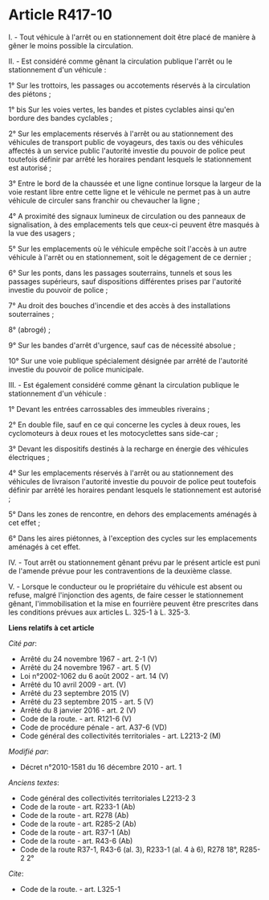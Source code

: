 # Article R417-10

I. - Tout véhicule à l'arrêt ou en stationnement doit être placé de manière à gêner le moins possible la circulation. 

II. - Est considéré comme gênant la circulation publique l'arrêt ou le stationnement d'un véhicule : 

1° Sur les trottoirs, les passages ou accotements réservés à la circulation des piétons ; 

1° bis Sur les voies vertes, les bandes et pistes cyclables ainsi qu'en bordure des bandes cyclables ; 

2° Sur les emplacements réservés à l'arrêt ou au stationnement des véhicules de transport public de voyageurs, des taxis ou
des véhicules affectés à un service public l'autorité investie du pouvoir de police peut toutefois définir par arrêté les
horaires pendant lesquels le stationnement est autorisé ; 

3° Entre le bord de la chaussée et une ligne continue lorsque la largeur de la voie restant libre entre cette ligne et le
véhicule ne permet pas à un autre véhicule de circuler sans franchir ou chevaucher la ligne ; 

4° A proximité des signaux lumineux de circulation ou des panneaux de signalisation, à des emplacements tels que ceux-ci
peuvent être masqués à la vue des usagers ; 

5° Sur les emplacements où le véhicule empêche soit l'accès à un autre véhicule à l'arrêt ou en stationnement, soit le
dégagement de ce dernier ; 

6° Sur les ponts, dans les passages souterrains, tunnels et sous les passages supérieurs, sauf dispositions différentes
prises par l'autorité investie du pouvoir de police ; 

7° Au droit des bouches d'incendie et des accès à des installations souterraines ; 

8° (abrogé) ; 

9° Sur les bandes d'arrêt d'urgence, sauf cas de nécessité absolue ; 

10° Sur une voie publique spécialement désignée par arrêté de l'autorité investie du pouvoir de police municipale. 

III. - Est également considéré comme gênant la circulation publique le stationnement d'un véhicule : 

1° Devant les entrées carrossables des immeubles riverains ; 

2° En double file, sauf en ce qui concerne les cycles à deux roues, les cyclomoteurs à deux roues et les motocyclettes sans
side-car ; 

3° Devant les dispositifs destinés à la recharge en énergie des véhicules électriques ; 

4° Sur les emplacements réservés à l'arrêt ou au stationnement des véhicules de livraison l'autorité investie du pouvoir de
police peut toutefois définir par arrêté les horaires pendant lesquels le stationnement est autorisé ; 

5° Dans les zones de rencontre, en dehors des emplacements aménagés à cet effet ; 

6° Dans les aires piétonnes, à l'exception des cycles sur les emplacements aménagés à cet effet. 

IV. - Tout arrêt ou stationnement gênant prévu par le présent article est puni de l'amende prévue pour les contraventions de
la deuxième classe.

V. - Lorsque le conducteur ou le propriétaire du véhicule est absent ou refuse, malgré l'injonction des agents, de faire
cesser le stationnement gênant, l'immobilisation et la mise en fourrière peuvent être prescrites dans les conditions prévues
aux articles L. 325-1 à L. 325-3.

**Liens relatifs à cet article**

_Cité par_:

  - Arrêté du 24 novembre 1967 - art. 2-1 (V)
  - Arrêté du 24 novembre 1967 - art. 5 (V)
  - Loi n°2002-1062 du 6 août 2002 - art. 14 (V)
  - Arrêté du 10 avril 2009 - art. (V)
  - Arrêté du 23 septembre 2015 (V)
  - Arrêté du 23 septembre 2015 - art. 5 (V)
  - Arrêté du 8 janvier 2016 - art. 2 (V)
  - Code de la route. - art. R121-6 (V)
  - Code de procédure pénale - art. A37-6 (VD)
  - Code général des collectivités territoriales - art. L2213-2 (M)

_Modifié par_:

  - Décret n°2010-1581 du 16 décembre 2010 - art. 1

_Anciens textes_:

  - Code général des collectivités territoriales L2213-2 3
  - Code de la route - art. R233-1 (Ab)
  - Code de la route - art. R278 (Ab)
  - Code de la route - art. R285-2 (Ab)
  - Code de la route - art. R37-1 (Ab)
  - Code de la route - art. R43-6 (Ab)
  - Code de la route R37-1, R43-6 (al. 3), R233-1 (al. 4 à 6), R278 18°, R285-2 2°

_Cite_:

  - Code de la route. - art. L325-1
